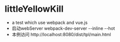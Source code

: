 # littleYellowKill
* a test which use webpack and vue.js
* 启动webServer webpack-dev-server --inline --hot
* 本例访问 http://localhost:8080/dist/tpl/main.html
